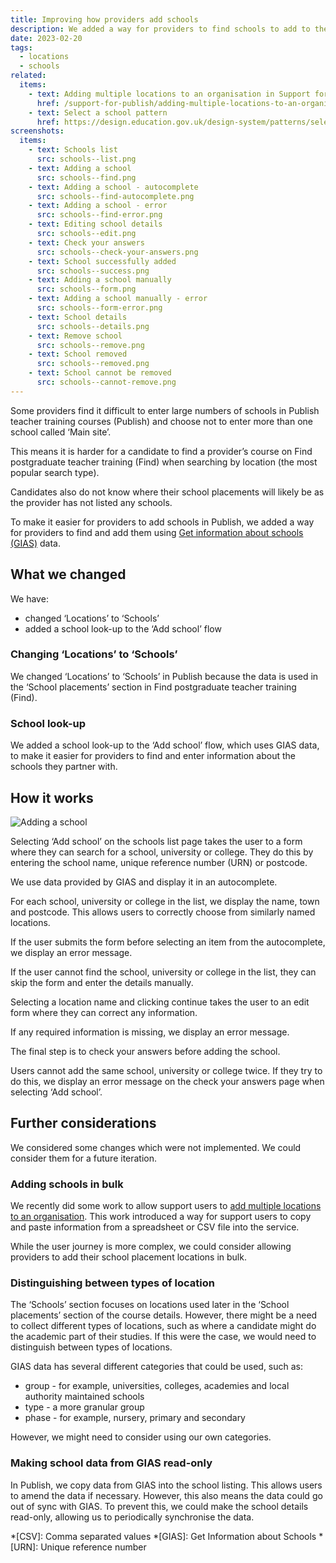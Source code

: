 ```yaml
---
title: Improving how providers add schools
description: We added a way for providers to find schools to add to their account using Get information about schools (GIAS) data
date: 2023-02-20
tags:
  - locations
  - schools
related:
  items:
    - text: Adding multiple locations to an organisation in Support for Publish
      href: /support-for-publish/adding-multiple-locations-to-an-organisation/
    - text: Select a school pattern
      href: https://design.education.gov.uk/design-system/patterns/select-a-school
screenshots:
  items:
    - text: Schools list
      src: schools--list.png
    - text: Adding a school
      src: schools--find.png
    - text: Adding a school - autocomplete
      src: schools--find-autocomplete.png
    - text: Adding a school - error
      src: schools--find-error.png
    - text: Editing school details
      src: schools--edit.png
    - text: Check your answers
      src: schools--check-your-answers.png
    - text: School successfully added
      src: schools--success.png
    - text: Adding a school manually
      src: schools--form.png
    - text: Adding a school manually - error
      src: schools--form-error.png
    - text: School details
      src: schools--details.png
    - text: Remove school
      src: schools--remove.png
    - text: School removed
      src: schools--removed.png
    - text: School cannot be removed
      src: schools--cannot-remove.png
---
```


Some providers find it difficult to enter large numbers of schools in Publish teacher training courses (Publish) and choose not to enter more than one school called ‘Main site’.

This means it is harder for a candidate to find a provider’s course on Find postgraduate teacher training (Find) when searching by location (the most popular search type).

Candidates also do not know where their school placements will likely be as the provider has not listed any schools.

To make it easier for providers to add schools in Publish, we added a way for providers to find and add them using [Get information about schools (GIAS)](https://www.get-information-schools.service.gov.uk/) data.

## What we changed

We have:

- changed ‘Locations’ to ‘Schools’
- added a school look-up to the ‘Add school’ flow

### Changing ‘Locations’ to ‘Schools’

We changed ‘Locations’ to ‘Schools’ in Publish because the data is used in the ‘School placements’ section in Find postgraduate teacher training (Find).

### School look-up

We added a school look-up to the ‘Add school’ flow, which uses GIAS data, to make it easier for providers to find and enter information about the schools they partner with.

## How it works

![Adding a school](adding-schools-flow.png "Adding a school flow")

Selecting ‘Add school’ on the schools list page takes the user to a form where they can search for a school, university or college. They do this by entering the school name, unique reference number (URN) or postcode.

We use data provided by GIAS and display it in an autocomplete.

For each school, university or college in the list, we display the name, town and postcode. This allows users to correctly choose from similarly named locations.

If the user submits the form before selecting an item from the autocomplete, we display an error message.

If the user cannot find the school, university or college in the list, they can skip the form and enter the details manually.

Selecting a location name and clicking continue takes the user to an edit form where they can correct any information.

If any required information is missing, we display an error message.

The final step is to check your answers before adding the school.

Users cannot add the same school, university or college twice. If they try to do this, we display an error message on the check your answers page when selecting ‘Add school’.

## Further considerations

We considered some changes which were not implemented. We could consider them for a future iteration.

### Adding schools in bulk

We recently did some work to allow support users to [add multiple locations to an organisation](/support-for-publish/adding-multiple-locations-to-an-organisation/). This work introduced a way for support users to copy and paste information from a spreadsheet or CSV file into the service.

While the user journey is more complex, we could consider allowing providers to add their school placement locations in bulk.

### Distinguishing between types of location

The ‘Schools’ section focuses on locations used later in the ‘School placements’ section of the course details. However, there might be a need to collect different types of locations, such as where a candidate might do the academic part of their studies. If this were the case, we would need to distinguish between types of locations.

GIAS data has several different categories that could be used, such as:

- group - for example, universities, colleges, academies and local authority maintained schools
- type - a more granular group
- phase - for example, nursery, primary and secondary

However, we might need to consider using our own categories.

### Making school data from GIAS read-only

In Publish, we copy data from GIAS into the school listing. This allows users to amend the data if necessary. However, this also means the data could go out of sync with GIAS. To prevent this, we could make the school details read-only, allowing us to periodically synchronise the data.

*[CSV]: Comma separated values
*[GIAS]: Get Information about Schools
*[URN]: Unique reference number
